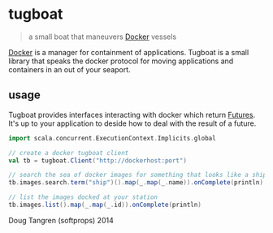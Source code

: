 # tugboat

> a small boat that maneuvers [Docker](http://www.docker.com/) vessels

[Docker](http://www.docker.com/) is a manager for containment of applications. Tugboat is a small library
that speaks the docker protocol for moving applications and containers in an out of your seaport.

## usage

Tugboat provides interfaces interacting with docker which return [Futures](http://www.scala-lang.org/api/current/index.html#scala.concurrent.Future).
It's up to your application to deside how to deal with the result of a future.

```scala
import scala.concurrent.ExecutionContext.Implicits.global

// create a docker tugboat client
val tb = tugboat.Client("http://dockerhost:port")

// search the sea of docker images for something that looks like a ship
tb.images.search.term("ship")().map(_.map(_.name)).onComplete(println)

// list the images docked at your station
tb.images.list().map(_.map(_.id)).onComplete(println)
```

Doug Tangren (softprops) 2014
